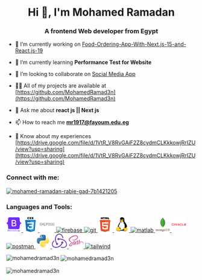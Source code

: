 <h1 align="center">Hi 👋, I'm Mohamed Ramadan</h1>
<h3 align="center">A frontend Web developer from Egypt</h3>

- 🔭 I’m currently working on [Food-Ordering-App-With-Next.js-15-and-React.js-19](https://github.com/MohamedRamad3n/Food-Ordering-App-With-Next.js-15-and-React.js-19)

- 🌱 I’m currently learning **Performance Test for Website**

- 👯 I’m looking to collaborate on [Social Media App](https://github.com/MohamedRamad3n/Social-Media-App)

- 👨‍💻 All of my projects are available at [https://github.com/MohamedRamad3n](https://github.com/MohamedRamad3n)

- 💬 Ask me about **react js || Next js**

- 📫 How to reach me **mr1917@fayoum.edu.eg**

- 📄 Know about my experiences [https://drive.google.com/file/d/1VtR_V8RvGAiF2Z8cydmCLKkkowjRrIZU/view?usp=sharing](https://drive.google.com/file/d/1VtR_V8RvGAiF2Z8cydmCLKkkowjRrIZU/view?usp=sharing)

<h3 align="left">Connect with me:</h3>
<p align="left">
<a href="https://linkedin.com/in/mohamed-ramadan-rabie-gad-7b1421205" target="blank"><img align="center" src="https://raw.githubusercontent.com/rahuldkjain/github-profile-readme-generator/master/src/images/icons/Social/linked-in-alt.svg" alt="mohamed-ramadan-rabie-gad-7b1421205" height="30" width="40" /></a>
</p>

<h3 align="left">Languages and Tools:</h3>
<p align="left"> 
  <a href="https://getbootstrap.com" target="_blank" rel="noreferrer"> 
    <img src="https://raw.githubusercontent.com/devicons/devicon/master/icons/bootstrap/bootstrap-plain-wordmark.svg" alt="bootstrap" width="40" height="40"/>
  </a>
  <a href="https://www.w3schools.com/css/" target="_blank" rel="noreferrer"> 
    <img src="https://raw.githubusercontent.com/devicons/devicon/master/icons/css3/css3-original-wordmark.svg" alt="css3" width="40" height="40"/>
  </a>
  <a href="https://expressjs.com" target="_blank" rel="noreferrer"> 
    <img src="https://raw.githubusercontent.com/devicons/devicon/master/icons/express/express-original-wordmark.svg" alt="express" width="40" height="40"/>
  </a>
  <a href="https://firebase.google.com/" target="_blank" rel="noreferrer"> 
    <img src="https://www.vectorlogo.zone/logos/firebase/firebase-icon.svg" alt="firebase" width="40" height="40"/> 
  </a> 
  <a href="https://git-scm.com/" target="_blank" rel="noreferrer"> 
    <img src="https://www.vectorlogo.zone/logos/git-scm/git-scm-icon.svg" alt="git" width="40" height="40"/> 
  </a> 
  <a href="https://www.w3.org/html/" target="_blank" rel="noreferrer"> 
    <img src="https://raw.githubusercontent.com/devicons/devicon/master/icons/html5/html5-original-wordmark.svg" alt="html5" width="40" height="40"/> </a> <a href="https://www.linux.org/" target="_blank" rel="noreferrer"> <img src="https://raw.githubusercontent.com/devicons/devicon/master/icons/linux/linux-original.svg" alt="linux" width="40" height="40"/> </a> <a href="https://www.mathworks.com/" target="_blank" rel="noreferrer"> <img src="https://upload.wikimedia.org/wikipedia/commons/2/21/Matlab_Logo.png" alt="matlab" width="40" height="40"/> </a> <a href="https://www.mongodb.com/" target="_blank" rel="noreferrer"> <img src="https://raw.githubusercontent.com/devicons/devicon/master/icons/mongodb/mongodb-original-wordmark.svg" alt="mongodb" width="40" height="40"/> </a> <a href="https://www.oracle.com/" target="_blank" rel="noreferrer"> <img src="https://raw.githubusercontent.com/devicons/devicon/master/icons/oracle/oracle-original.svg" alt="oracle" width="40" height="40"/> </a> <a href="https://postman.com" target="_blank" rel="noreferrer"> <img src="https://www.vectorlogo.zone/logos/getpostman/getpostman-icon.svg" alt="postman" width="40" height="40"/> </a> <a href="https://www.python.org" target="_blank" rel="noreferrer"> <img src="https://raw.githubusercontent.com/devicons/devicon/master/icons/python/python-original.svg" alt="python" width="40" height="40"/> </a> <a href="https://redux.js.org" target="_blank" rel="noreferrer"> <img src="https://raw.githubusercontent.com/devicons/devicon/master/icons/redux/redux-original.svg" alt="redux" width="40" height="40"/> </a> <a href="https://sass-lang.com" target="_blank" rel="noreferrer"> <img src="https://raw.githubusercontent.com/devicons/devicon/master/icons/sass/sass-original.svg" alt="sass" width="40" height="40"/> </a> <a href="https://tailwindcss.com/" target="_blank" rel="noreferrer"> <img src="https://www.vectorlogo.zone/logos/tailwindcss/tailwindcss-icon.svg" alt="tailwind" width="40" height="40"/> </a> </p>

<p><img align="left" src="https://github-readme-stats.vercel.app/api/top-langs?username=mohamedramad3n&show_icons=true&locale=en&layout=compact" alt="mohamedramad3n" /></p>

<p>&nbsp;<img align="center" src="https://github-readme-stats.vercel.app/api?username=mohamedramad3n&show_icons=true&locale=en" alt="mohamedramad3n" /></p>

<p><img align="center" src="https://github-readme-streak-stats.herokuapp.com/?user=mohamedramad3n&" alt="mohamedramad3n" /></p>
